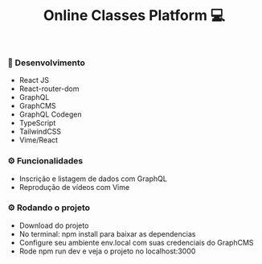 <h1 align='center'>
  Online Classes Platform 💻
</h1>

<p align='center'>
  <img alt='' src='https://i.imgur.com/bkhhdOC.png'>
</p><p align='center'>
  <img alt='' src='https://i.imgur.com/HY6jD52.png'>
</p>

### 🚀 Desenvolvimento

- React JS
- React-router-dom
- GraphQL
- GraphCMS
- GraphQL Codegen
- TypeScript
- TailwindCSS
- Vime/React

### ⚙️ Funcionalidades

- Inscrição e listagem de dados com GraphQL
- Reprodução de vídeos com Vime

### ⚙️ Rodando o projeto

- Download do projeto
- No terminal: npm install para baixar as dependencias
- Configure seu ambiente env.local com suas credenciais do GraphCMS
- Rode npm run dev e veja o projeto no localhost:3000
